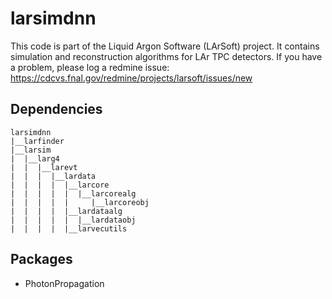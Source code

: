 # larsimdnn

This code is part of the Liquid Argon Software (LArSoft) project.
It contains simulation and reconstruction algorithms for LAr TPC detectors.
If you have a problem, please log a redmine issue: https://cdcvs.fnal.gov/redmine/projects/larsoft/issues/new

## Dependencies

```
larsimdnn
|__larfinder
|__larsim
|  |__larg4
|  |  |__larevt
|  |  |  |__lardata
|  |  |  |  |__larcore
|  |  |  |  |  |__larcorealg
|  |  |  |  |     |__larcoreobj
|  |  |  |  |__lardataalg
|  |  |  |  |  |__lardataobj
|  |  |  |  |__larvecutils
```

## Packages

- PhotonPropagation

